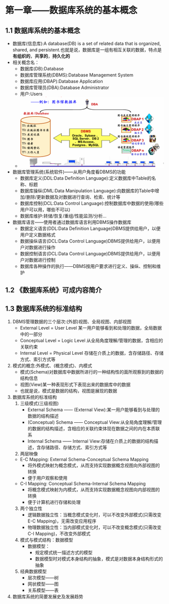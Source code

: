 # 第一章——数据库系统的基本概念

## 1.1 数据库系统的基本概念
- 数据库(信息库):A database(DB) is a set of related data that is organized, shared, and persistent.也就是说，数据库是一组有相互关联的数据，特点是**有组织的**，**共享的**，**持久化的**
- 相关概念名：
  - 数据库(DB):Database
  - 数据库管理系统(DBMS):Database Management System
  - 数据库应用(DBAP):Database Application
  - 数据库管理员(DBA):Database Administrator
  - 用户:Users
  - ![图书馆数据库概念](图书馆数据库概念.png)
- 数据库管理系统(系统软件)——从用户角度看DBMS的功能
  - 数据库定义(DDL:Data Definition Language):定义数据库中Table的名称、标题
  - 数据库操纵(DML:Data Manipulation Language):向数据库的Table中增加/删除/更新数据及对数据进行查询、检索、统计等
  - 数据库控制(DCL:Data Control Language):控制数据库中数据的使用(哪些用户可以用，哪些不可以)
  - 数据库维护:转储/恢复/重组/性能监测/分析...
- 数据库语言——使用者通过数据库语言利用DBMS操作数据库
  - 数据定义语言(DDL:Data Definition Language)DBMS提供给用户，以便用户定义数据格式
  - 数据操纵语言(DCL:Data Control Language)DBMS提供给用户，以便用户对数据进行操作
  - 数据控制语言(DCL:Data Control Language)DBMS提供给用户，以便用户对数据进行控制
  - 数据库各种操作的执行——DBMS按用户要求进行定义、操纵、控制和维护
## 1.2 《数据库系统》可成内容简介
## 1.3 数据库系统的标准结构
1. DBMS管理数据的三个层次:(外部)视图、全局视图、内部视图
   - External Level = User Level 某一用户能够看到和处理的数据，全局数据中的一部分
   - Conceptual Level = Logic Level 从全局角度理解/管理的数据，含相应的关联约束
   - Internal Level = Physical Level 存储在介质上的数据，含存储路径、存储方式、索引方式等
2. 模式的概念:外模式、(概念模式)、内模式
   - 模式(Schema)对数据库中数据所进行的一种结构性的面所观察到的数据的结构信息
   - 视图(View)某一种表现形式下表现出来的数据库中的数据
   - 也就是说，模式是数据的结构，视图是展现的数据
3. 数据库系统的标准结构
   1. 三级模式(三级视图)
      - External Schema —— (External View):某一用户能够看到与处理的数据的结构描述
      - (Conceptual) Schema —— Conceptual View:从全局角度理解/管理的数据的结构描述，含相应的关联约束体现在数据之间的内在本质联系
      - Internal Schema —— Internal View:存储在介质上的数据的结构描述，含存储路径、存储方式、索引方式等
    2. 两层映像
      - E-C Mapping: External Schema-Conceptual Schema Mapping
        - 将外模式映射为概念模式，从而支持实现数据概念视图向外部视图的转换
        - 便于用户观察和使用
      - C-I Mapping: Conceptual Schema-Internal Schema Mapping
        - 将概念模式映射为内模式，从而支持实现数据概念视图向内部视图的转换
        - 便于计算机进行存储和处理
    3. 两个独立性
        - 逻辑数据独立性：当概念模式变化时，可以不改变外部模式(只需改变E-C Mapping)，无需改变应用程序
        - 物理数据独立性：当内部模式变化时，可以不改变概念模式(只需改变C-I Mapping)，不改变外部模式
    4. 模式与模式结构：数据模型
        - 数据模型：
          - 规定模式统一描述方式的模型
          - 数据模型时对模式本身结构的抽象，模式是对数据本身结构形式的抽象
    5. 经典数据模型
        - 层次模型——树
        - 网状模型——图
        - 关系模型——表
4. 数据库系统的简要发展史及发展趋势